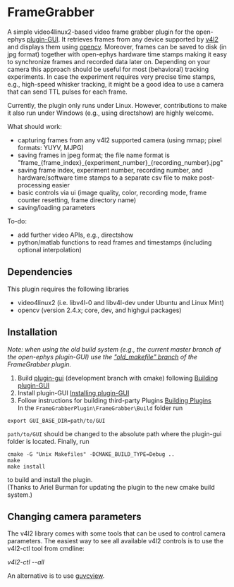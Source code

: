 # FrameGrabber

A simple video4linux2-based video frame grabber plugin for the open-ephys 
[plugin-GUI](https://github.com/open-ephys/plugin-GUI/). It retrieves frames 
from any device supported by [v4l2](http://linuxtv.org/downloads/v4l-dvb-apis/) 
and displays them using [opencv](http://opencv.org/). Moreover, 
frames can be saved to disk (in jpg format) together with open-ephys hardware 
time stamps making it easy to synchronize frames and recorded data later on. 
Depending on your camera this approach should be useful for most 
(behavioral) tracking experiments. In case the experiment requires very precise 
time stamps, e.g., high-speed whisker tracking, it might be a good idea to use a 
camera that can send TTL pulses for each frame.

Currently, the plugin only runs under Linux. However, contributions to make it 
also run under Windows (e.g., using directshow) are highly welcome.

What should work:

- capturing frames from any v4l2 supported camera (using mmap; pixel formats: YUYV, MJPG)
- saving frames in jpeg format; the file name format is "frame\_{frame\_index}\_{experiment\_number}\_{recording\_number}.jpg"
- saving frame index, experiment number, recording number, and hardware/software time stamps to a separate csv file to make post-processing easier
- basic controls via ui (image quality, color, recording mode, frame counter resetting, frame directory name)
- saving/loading parameters

To-do:

- add further video APIs, e.g., directshow
- python/matlab functions to read frames and timestamps (including optional interpolation)

## Dependencies

This plugin requires the following libraries

- video4linux2 (i.e. libv4l-0 and libv4l-dev under Ubuntu and Linux Mint)
- opencv (version 2.4.x; core, dev, and highgui packages)

## Installation

_Note: when using the old build system (e.g., the current master branch of the open-ephys plugin-GUI) use the ["old_makefile" branch](https://github.com/arnefmeyer/FrameGrabberPlugin/tree/old_makefile) of the FrameGrabber plugin._

1. Build [plugin-gui](https://github.com/open-ephys/plugin-gui) (development branch with cmake) following
[Building plugin-GUI](https://open-ephys.atlassian.net/wiki/spaces/OEW/pages/1301643269/Creating+Build+files)
2. Install plugin-GUI
[Installing plugin-GUI](https://open-ephys.atlassian.net/wiki/spaces/OEW/pages/491544/Installation)
3. Follow instructions for building third-party Plugins [Building Plugins](https://open-ephys.atlassian.net/wiki/spaces/OEW/pages/1259110401/Plugin+CMake+Builds)  
In the ```FrameGrabberPlugin\FrameGrabber\Build``` folder run  
```
export GUI_BASE_DIR=path/to/GUI
```
```path/to/GUI``` should be changed to the absolute path where the plugin-gui folder is located. Finally, run
```
cmake -G "Unix Makefiles" -DCMAKE_BUILD_TYPE=Debug ..
make
make install
```
to build and install the plugin.  
(Thanks to Ariel Burman for updating the plugin to the new cmake build system.)

## Changing camera parameters

The v4l2 library comes with some tools that can be used to control camera 
parameters. The easiest way to see all available v4l2 controls is to use the 
v4l2-ctl tool from cmdline:

*v4l2-ctl --all*

An alternative is to use [guvcview](http://guvcview.sourceforge.net).


